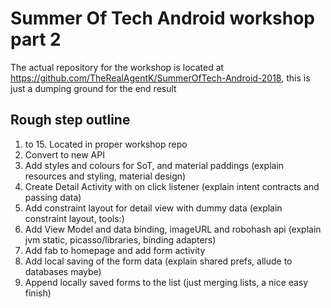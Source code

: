 # Summer Of Tech Android workshop part 2

The actual repository for the workshop is located at https://github.com/TheRealAgentK/SummerOfTech-Android-2018, this is just a dumping ground for the end result

## Rough step outline
1. to 15. Located in proper workshop repo
16. Convert to new API
17. Add styles and colours for SoT, and material paddings (explain resources and styling, material design)
18. Create Detail Activity with on click listener (explain intent contracts and passing data)
19. Add constraint layout for detail view with dummy data (explain constraint layout, tools:)
20. Add View Model and data binding, imageURL and robohash api (explain jvm static, picasso/libraries, binding adapters)
21. Add fab to homepage and add form activity
22. Add local saving of the form data (explain shared prefs, allude to databases maybe)  
23. Append locally saved forms to the list (just merging lists, a nice easy finish)